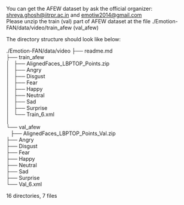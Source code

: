 You can get the AFEW dataset by ask the official organizer: shreya.ghosh@iitrpr.ac.in and emotiw2014@gmail.com <br>
Please unzip the train (val) part of AFEW dataset at the file ./Emotion-FAN/data/video/train_afew (val_afew)

The directory structure should look like below:

./Emotion-FAN/data/video
├── readme.md <br>
├── train_afew <br>
│   ├── AlignedFaces_LBPTOP_Points.zip <br>
│   ├── Angry <br>
│   ├── Disgust <br>
│   ├── Fear <br>
│   ├── Happy <br>
│   ├── Neutral <br>
│   ├── Sad <br>
│   ├── Surprise <br>
│   └── Train_6.xml <br>
│ <br>
└── val_afew <br>
    ├── AlignedFaces_LBPTOP_Points_Val.zip <br>
    ├── Angry <br>
    ├── Disgust <br>
    ├── Fear <br>
    ├── Happy <br>
    ├── Neutral <br>
    ├── Sad <br>
    ├── Surprise <br>
    └── Val_6.xml <br>

16 directories, 7 files
